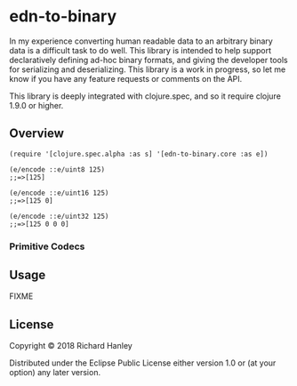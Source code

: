 # edn-to-binary

In my experience converting human readable data to an arbitrary binary data is a difficult task to do well.  This library is intended to help support declaratively defining ad-hoc binary formats, and giving the developer tools for serializing and deserializing. This library is a work in progress, so let me know if you have any feature requests or comments on the API.

This library is deeply integrated with clojure.spec, and so it require clojure 1.9.0 or higher.  

## Overview

```
(require '[clojure.spec.alpha :as s] '[edn-to-binary.core :as e])

(e/encode ::e/uint8 125)
;;=>[125]

(e/encode ::e/uint16 125)
;;=>[125 0]

(e/encode ::e/uint32 125)
;;=>[125 0 0 0]
```


### Primitive Codecs

## Usage

FIXME

## License

Copyright © 2018 Richard Hanley

Distributed under the Eclipse Public License either version 1.0 or (at
your option) any later version.
